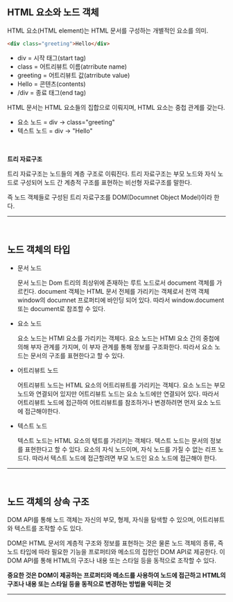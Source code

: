 ## HTML 요소와 노드 객체 ##

HTML 요소(HTML element)는 HTML 문서를 구성하는 개별적인 요소를 의미.

```HTML
<div class="greeting">Hello</div>
```

- div = 시작 태그(start tag)
- class = 어트리뷰트 이름(atrribute name)
- greeting = 어트리뷰트 값(atrribute value)
- Hello = 콘텐츠(contents)
- /div = 종료 태그(end tag)

HTML 문서는 HTML 요소들의 집합으로 이뤄지며, HTML 요소는 중첩 관계를 갖는다.

- 요소 노드 = div -> class="greeting"
- 텍스트 노드 = div -> "Hello"
<br>

**트리 자료구조**

트리 자료구조는 노드들의 계층 구조로 이뤄진다. 트리 자료구조는 부모 노드와 자식 노드로 구성되어 노드 간 계층적 구조를 표현하는 비선형 자료구조를 말한다.

즉 노드 객체들로 구성된 트리 자료구조를 DOM(Documnet Object Model)이라 한다.
<hr><br>

## 노드 객체의 타입 ##

- 문서 노드 
    
    문서 노드는 Dom 트리의 최상위에 존재하는 루트 노드로서 document 객체를 가르킨다. document 객체는 HTML 문서 전체를 가리키는 객체로서 전역 객체 window의 documnet 프로퍼티에 바인딩 되어 있다. 따라서 window.document 또는 document로 참조할 수 있다.

- 요소 노드

    요소 노드는 HTMl 요소를 가리키는 객체다. 요소 노드는 HTMl 요소 간의 중첩에 의해 부자 관계를 가지며, 이 부자 관계를 통해 정보를 구조화한다. 따라서 요소 노드는 문서의 구조를 표현한다고 할 수 있다.

- 어트리뷰트 노드

    어트리뷰트 노드는 HTML 요소의 어트리뷰트를 가리키는 객체다. 요소 노드는 부모 노드와 연결되어 있지만 어트리뷰트 노드는 요소 노드에만 연결되어 있다. 따라서 어트리뷰트 노드에 접근하여 어트리뷰트를 참조하거나 변경하려면 먼저 요소 노드에 접근해야한다.

- 텍스트 노드

    텍스트 노드는 HTML 요소의 텏트를 가리키는 객체다. 텍스트 노드는 문서의 정보를 표현한다고 할 수 있다. 요소의 자식 노드이며, 자식 노드를 가질 수 없는 리프 노드다. 따라서 텍스트 노드에 접근할려면 부모 노드인 요소 노드에 접근해야 한다.
<hr><br>

## 노드 객체의 상속 구조

DOM API를 통해 노드 객체는 자신의 부모, 형제, 자식을 탐색할 수 있으며, 어트리뷰트와 텍스트를 조작할 수도 있다.

DOM은 HTML 문서의 계층적 구조와 정보를 표현하는 것은 물론 노드 객체의 종류, 즉 노드 타입에 따라 필요한 기능을 프로퍼티와 메소드의 집한인 DOM API로 제공한다. 이 DOM API를 통해 HTML의 구조나 내용 또는 스타일 등을 동적으로 조작할 수 있다.

**중요한 것은 DOM이 제공하는 프로퍼티와 메소드를 사용하여 노드에 접근하고 HTML의 구조나 내용 또는 스타일 등을 동적으로 변경하는 방법을 익히는 것**
<hr><br>
